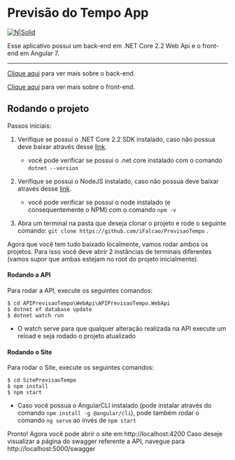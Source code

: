 # Previsão do Tempo App

[![N|Solid](http://files.softicons.com/download/web-icons/vector-stylish-weather-icons-by-bartosz-kaszubowski/png/256x256/sun.big.cloud.drizzle.png)](https://nodesource.com/products/nsolid)

Esse aplicativo possui um back-end em .NET Core 2.2 Web Api e o front-end em Angular 7.

---------

[Clique aqui](https://github.com/iFalcao/PrevisaoTempo/tree/master/APIPrevisaoTempo) para ver mais sobre o back-end.

[Clique aqui](https://github.com/iFalcao/PrevisaoTempo/tree/master/SitePrevisaoTempo) para ver mais sobre o front-end.

## Rodando o projeto

Passos iniciais:

1. Verifique se possui o .NET Core 2.2 SDK instalado, caso não possua deve baixar através desse [link](https://dotnet.microsoft.com/download/dotnet-core/2.2).

    - você pode verificar se possui o .net core instalado com o comando `dotnet --version`

2. Verifique se possui o NodeJS instalado, caso não possua deve baixar através desse [link](https://nodejs.org/en/download/).

    - você pode verificar se possui o node instalado (e consequentemente o NPM) com o comando `npm -v`

3. Abra um terminal na pasta que deseja clonar o projeto e rode o seguinte comando: `git clone https://github.com/iFalcao/PrevisaoTempo` .

Agora que você tem tudo baixado localmente, vamos rodar ambos os projetos. Para isso você deve abrir 2 instâncias de terminais diferentes (vamos supor que ambas estejam no root do projeto inicialmente).

#### Rodando a API

Para rodar a API, execute os seguintes comandos:

```terminal
$ cd APIPrevisaoTempo\WebApi\APIPrevisaoTempo.WebApi
$ dotnet ef database update
$ dotnet watch run
```

- O watch serve para que qualquer alteração realizada na API execute um reload e seja rodado o projeto atualizado

#### Rodando o Site

Para rodar o Site, execute os seguintes comandos:

```terminal
$ cd SitePrevisaoTempo
$ npm install
$ npm start
```

- Caso você possua o AngularCLI instalado (pode instalar através do comando `npm install -g @angular/cli`), pode também rodar o comando `ng serve` ao invés de `npm start`

Pronto! Agora você pode abrir o site em http://localhost:4200
Caso deseje visualizar a página do swagger referente a API, navegue para http://localhost:5000/swagger
